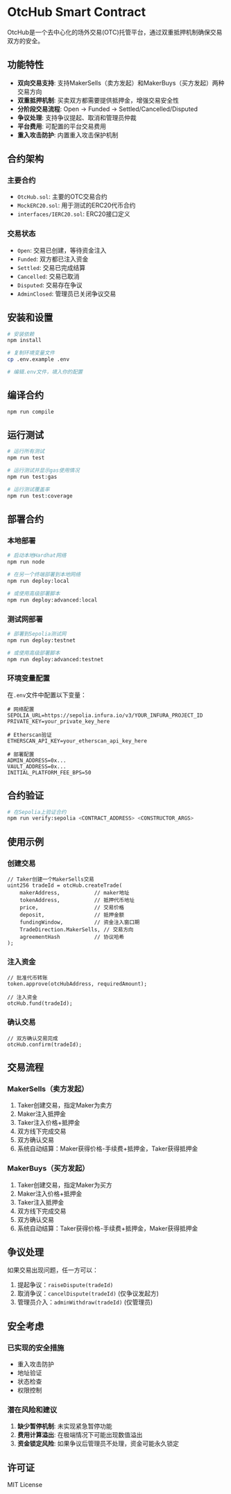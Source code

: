 # OtcHub Smart Contract

OtcHub是一个去中心化的场外交易(OTC)托管平台，通过双重抵押机制确保交易双方的安全。

## 功能特性

- **双向交易支持**: 支持MakerSells（卖方发起）和MakerBuys（买方发起）两种交易方向
- **双重抵押机制**: 买卖双方都需要提供抵押金，增强交易安全性
- **分阶段交易流程**: Open → Funded → Settled/Cancelled/Disputed
- **争议处理**: 支持争议提起、取消和管理员仲裁
- **平台费用**: 可配置的平台交易费用
- **重入攻击防护**: 内置重入攻击保护机制

## 合约架构

### 主要合约
- `OtcHub.sol`: 主要的OTC交易合约
- `MockERC20.sol`: 用于测试的ERC20代币合约
- `interfaces/IERC20.sol`: ERC20接口定义

### 交易状态
- `Open`: 交易已创建，等待资金注入
- `Funded`: 双方都已注入资金
- `Settled`: 交易已完成结算
- `Cancelled`: 交易已取消
- `Disputed`: 交易存在争议
- `AdminClosed`: 管理员已关闭争议交易

## 安装和设置

```bash
# 安装依赖
npm install

# 复制环境变量文件
cp .env.example .env

# 编辑.env文件，填入你的配置
```

## 编译合约

```bash
npm run compile
```

## 运行测试

```bash
# 运行所有测试
npm run test

# 运行测试并显示gas使用情况
npm run test:gas

# 运行测试覆盖率
npm run test:coverage
```

## 部署合约

### 本地部署

```bash
# 启动本地Hardhat网络
npm run node

# 在另一个终端部署到本地网络
npm run deploy:local

# 或使用高级部署脚本
npm run deploy:advanced:local
```

### 测试网部署

```bash
# 部署到Sepolia测试网
npm run deploy:testnet

# 或使用高级部署脚本
npm run deploy:advanced:testnet
```

### 环境变量配置

在`.env`文件中配置以下变量：

```env
# 网络配置
SEPOLIA_URL=https://sepolia.infura.io/v3/YOUR_INFURA_PROJECT_ID
PRIVATE_KEY=your_private_key_here

# Etherscan验证
ETHERSCAN_API_KEY=your_etherscan_api_key_here

# 部署配置
ADMIN_ADDRESS=0x...
VAULT_ADDRESS=0x...
INITIAL_PLATFORM_FEE_BPS=50
```

## 合约验证

```bash
# 在Sepolia上验证合约
npm run verify:sepolia <CONTRACT_ADDRESS> <CONSTRUCTOR_ARGS>
```

## 使用示例

### 创建交易

```solidity
// Taker创建一个MakerSells交易
uint256 tradeId = otcHub.createTrade(
    makerAddress,           // maker地址
    tokenAddress,           // 抵押代币地址
    price,                  // 交易价格
    deposit,                // 抵押金额
    fundingWindow,          // 资金注入窗口期
    TradeDirection.MakerSells, // 交易方向
    agreementHash           // 协议哈希
);
```

### 注入资金

```solidity
// 批准代币转账
token.approve(otcHubAddress, requiredAmount);

// 注入资金
otcHub.fund(tradeId);
```

### 确认交易

```solidity
// 双方确认交易完成
otcHub.confirm(tradeId);
```

## 交易流程

### MakerSells（卖方发起）
1. Taker创建交易，指定Maker为卖方
2. Maker注入抵押金
3. Taker注入价格+抵押金
4. 双方线下完成交易
5. 双方确认交易
6. 系统自动结算：Maker获得价格-手续费+抵押金，Taker获得抵押金

### MakerBuys（买方发起）
1. Taker创建交易，指定Maker为买方
2. Maker注入价格+抵押金
3. Taker注入抵押金
4. 双方线下完成交易
5. 双方确认交易
6. 系统自动结算：Taker获得价格-手续费+抵押金，Maker获得抵押金

## 争议处理

如果交易出现问题，任一方可以：

1. 提起争议：`raiseDispute(tradeId)`
2. 取消争议：`cancelDispute(tradeId)` (仅争议发起方)
3. 管理员介入：`adminWithdraw(tradeId)` (仅管理员)

## 安全考虑

### 已实现的安全措施
- 重入攻击防护
- 地址验证
- 状态检查
- 权限控制

### 潜在风险和建议
1. **缺少暂停机制**: 未实现紧急暂停功能
2. **费用计算溢出**: 在极端情况下可能出现数值溢出
3. **资金锁定风险**: 如果争议后管理员不处理，资金可能永久锁定

## 许可证

MIT License
